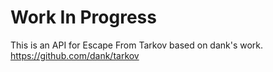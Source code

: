 # Work In Progress

This is an API for Escape From Tarkov based on dank's work. https://github.com/dank/tarkov